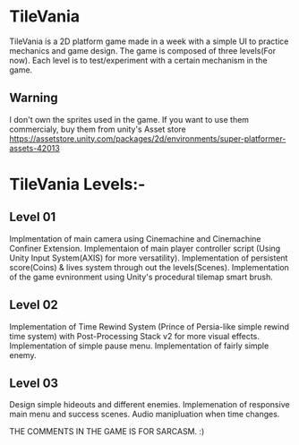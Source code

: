 # TileVania

TileVania is a 2D platform game made in a week with a simple UI to practice mechanics and game design. 
The game is composed of three levels(For now). Each level is to test/experiment with a certain mechanism in the game.

## Warning 

I don't own the sprites used in the game. If you want to use them commercialy, buy them from unity's Asset store
https://assetstore.unity.com/packages/2d/environments/super-platformer-assets-42013

# TileVania Levels:-

## Level 01

Implmentation of main camera using Cinemachine and Cinemachine Confiner Extension.
Implementaion of main player controller script (Using Unity Input System(AXIS) for more versatility).
Implementation of persistent score(Coins) & lives system through out the levels(Scenes).
Implementation of the game evnironment using Unity's procedural tilemap smart brush.

## Level 02

Implementation of Time Rewind System (Prince of Persia-like simple rewind time system) with Post-Processing Stack v2 for more visual effects.
Implementation of simple pause menu.
Implementation of fairly simple enemy.

## Level 03

Design  simple hideouts and different enemies.
Implemenation of responsive main menu and success scenes. Audio manipluation when time changes.

THE COMMENTS IN THE GAME IS FOR SARCASM.  :)



